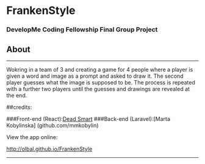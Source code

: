
# FrankenStyle
### DevelopMe Coding Fellowship Final Group Project


## About

---

Wokring in a team of 3 and creating a game for 4 people where a player is given a word and image as a prompt and asked to draw it.
The second player guesses what the image is supposed to be. The process is repeated with a further two players until the guesses and drawings are revealed at the end. 

##credits:

###Front-end (React):[Dead Smart](github.com/deanssmart)
###Back-end (Laravel):[Marta Kobylinska] (github.com/mmkobylin)

View the app online:

http://olbal.github.io/FrankenStyle

---
